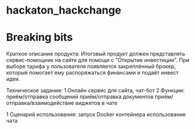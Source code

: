 # hackaton_hackchange
# Breaking bits

Краткое описание продукта:
Итоговый продукт должен представлять сервис-помощник на сайте для помощи с "Открытие инвестиции". При выборе тарифа у пользователя появляется закреплённый брокер, который помогает ему распоряжаться финансами и подаёт инвест идеи.

Техническое задание:
  1.Онлайн сервис для сайта, чат-бот
  2.Функции: приём/отправка сообщений
             приём/отправка документов
             приём/отправка/взаимодействие виджетов в чате
             
1 Сценарий использования:
  запуск Docker контейнера
  использование чата
